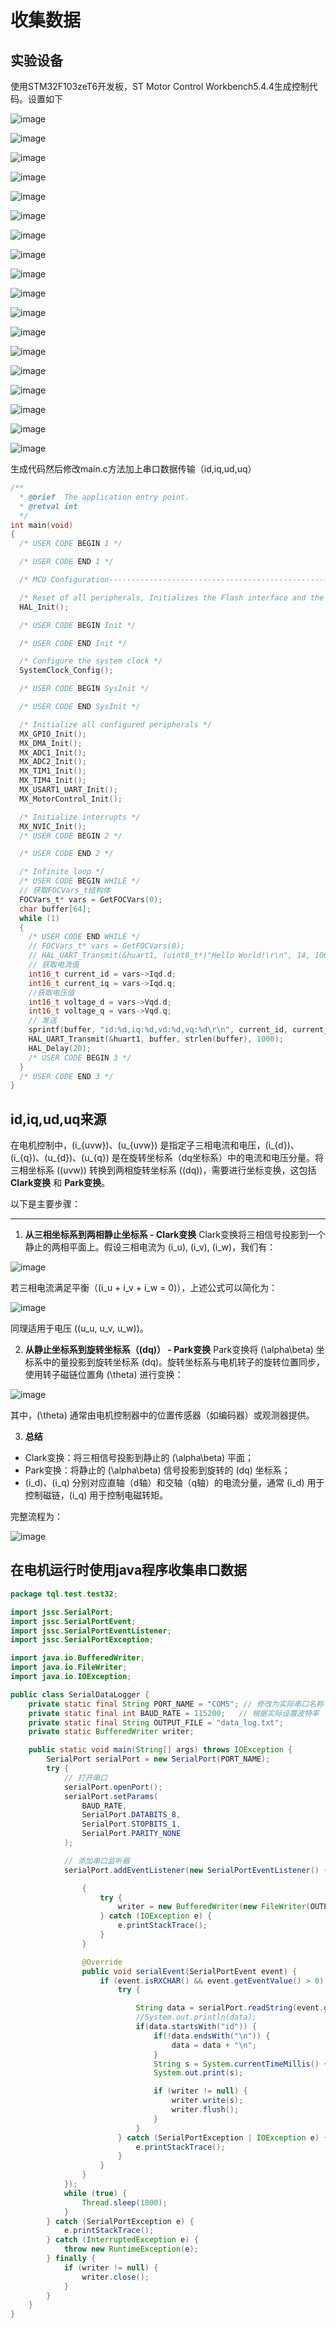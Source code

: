 # 收集数据

## 实验设备
使用STM32F103zeT6开发板，ST Motor Control Workbench5.4.4生成控制代码。设置如下

![image](https://github.com/user-attachments/assets/08bec522-4143-43ff-b24e-d2ae0bd4d08b)

![image](https://github.com/user-attachments/assets/153a7374-4448-45fd-8eb1-777de85c50ee)

![image](https://github.com/user-attachments/assets/84c8595d-dde3-4558-af81-c78906c7c023)

![image](https://github.com/user-attachments/assets/f16f6fbc-3e02-487f-9d1f-38231389ba34)

![image](https://github.com/user-attachments/assets/3f6a69eb-82d3-4c33-8ad1-91628c09e893)

![image](https://github.com/user-attachments/assets/ae368ec2-7aed-4c2c-af9a-ca8e48e9d180)

![image](https://github.com/user-attachments/assets/40a3bbf2-836e-4b66-b949-dc2e9c304737)

![image](https://github.com/user-attachments/assets/e712c63f-9519-4a45-aab2-ef75543f357f)

![image](https://github.com/user-attachments/assets/542b925e-afb2-42a8-8527-cbb0b3dba326)

![image](https://github.com/user-attachments/assets/8e8eb12b-c2a6-4208-b6d6-a2fffcda944c)

![image](https://github.com/user-attachments/assets/7fe9bf21-ec6b-4e85-9e9b-af93a057b4cc)

![image](https://github.com/user-attachments/assets/514bdded-1136-4ade-a60b-ead7902d3315)

![image](https://github.com/user-attachments/assets/a50f9118-5142-47a6-ba26-f317753814ee)

![image](https://github.com/user-attachments/assets/923f8dd5-3ece-4b8e-87a6-ce8aef01ca02)

![image](https://github.com/user-attachments/assets/62ce0629-28df-415e-b3a8-f3ca15e7eb48)

![image](https://github.com/user-attachments/assets/1163d469-efe9-496b-a339-6b07f149086e)

![image](https://github.com/user-attachments/assets/bcd76320-a1fe-4040-ab3b-4f856445d42d)

![image](https://github.com/user-attachments/assets/7c1ee390-3220-42e1-aa50-38ecda73dd55)

生成代码然后修改main.c方法加上串口数据传输（id,iq,ud,uq）

```c
/**
  * @brief  The application entry point.
  * @retval int
  */
int main(void)
{
  /* USER CODE BEGIN 1 */

  /* USER CODE END 1 */

  /* MCU Configuration--------------------------------------------------------*/

  /* Reset of all peripherals, Initializes the Flash interface and the Systick. */
  HAL_Init();

  /* USER CODE BEGIN Init */

  /* USER CODE END Init */

  /* Configure the system clock */
  SystemClock_Config();

  /* USER CODE BEGIN SysInit */

  /* USER CODE END SysInit */

  /* Initialize all configured peripherals */
  MX_GPIO_Init();
  MX_DMA_Init();
  MX_ADC1_Init();
  MX_ADC2_Init();
  MX_TIM1_Init();
  MX_TIM4_Init();
  MX_USART1_UART_Init();
  MX_MotorControl_Init();

  /* Initialize interrupts */
  MX_NVIC_Init();
  /* USER CODE BEGIN 2 */

  /* USER CODE END 2 */

  /* Infinite loop */
  /* USER CODE BEGIN WHILE */
  // 获取FOCVars_t结构体
  FOCVars_t* vars = GetFOCVars(0);
  char buffer[64];
  while (1)
  {
    /* USER CODE END WHILE */
    // FOCVars_t* vars = GetFOCVars(0);
    // HAL_UART_Transmit(&huart1, (uint8_t*)"Hello World!\r\n", 14, 1000); 
    // 获取电流值
    int16_t current_id = vars->Iqd.d;
    int16_t current_iq = vars->Iqd.q;
    //获取电压值
    int16_t voltage_d = vars->Vqd.d;
    int16_t voltage_q = vars->Vqd.q;
    // 发送
    sprintf(buffer, "id:%d,iq:%d,vd:%d,vq:%d\r\n", current_id, current_iq, voltage_d, voltage_q);
    HAL_UART_Transmit(&huart1, buffer, strlen(buffer), 1000); 
    HAL_Delay(20);
    /* USER CODE BEGIN 3 */
  }
  /* USER CODE END 3 */
}

```

## id,iq,ud,uq来源
在电机控制中，\(i_{uvw}\)、\(u_{uvw}\) 是指定子三相电流和电压，\(i_{d}\)、\(i_{q}\)、\(u_{d}\)、\(u_{q}\) 是在旋转坐标系（dq坐标系）中的电流和电压分量。将三相坐标系 (\(uvw\)) 转换到两相旋转坐标系 (\(dq\))，需要进行坐标变换，这包括 **Clark变换** 和 **Park变换**。

以下是主要步骤：

---

1. **从三相坐标系到两相静止坐标系 - Clark变换**
Clark变换将三相信号投影到一个静止的两相平面上。假设三相电流为 \(i_u\), \(i_v\), \(i_w\)，我们有：

![image](https://github.com/user-attachments/assets/2f6e830d-c8ad-49e4-8e78-9b89a562e11e)

若三相电流满足平衡（\(i_u + i_v + i_w = 0\)），上述公式可以简化为：

![image](https://github.com/user-attachments/assets/d98e8954-3d83-4708-ad84-9b6db78f7e88)


同理适用于电压 (\(u_u, u_v, u_w\))。


2. **从静止坐标系到旋转坐标系（\(dq\)） - Park变换**
Park变换将 \(\alpha\beta\) 坐标系中的量投影到旋转坐标系 \(dq\)。旋转坐标系与电机转子的旋转位置同步，使用转子磁链位置角 \(\theta\) 进行变换：


![image](https://github.com/user-attachments/assets/2b7db792-fb77-4dba-9257-699ce3cbef83)


其中，\(\theta\) 通常由电机控制器中的位置传感器（如编码器）或观测器提供。


3. **总结**
- Clark变换：将三相信号投影到静止的 \(\alpha\beta\) 平面；
- Park变换：将静止的 \(\alpha\beta\) 信号投影到旋转的 \(dq\) 坐标系；
- \(i_d\)、\(i_q\) 分别对应直轴（d轴）和交轴（q轴）的电流分量，通常 \(i_d\) 用于控制磁链，\(i_q\) 用于控制电磁转矩。

完整流程为：

![image](https://github.com/user-attachments/assets/7bfcceab-e41b-4f52-94ce-c144ff5139be)

## 在电机运行时使用java程序收集串口数据

```java
package tql.test.test32;

import jssc.SerialPort;
import jssc.SerialPortEvent;
import jssc.SerialPortEventListener;
import jssc.SerialPortException;

import java.io.BufferedWriter;
import java.io.FileWriter;
import java.io.IOException;

public class SerialDataLogger {
    private static final String PORT_NAME = "COM5"; // 修改为实际串口名称
    private static final int BAUD_RATE = 115200;   // 根据实际设置波特率
    private static final String OUTPUT_FILE = "data_log.txt";
    private static BufferedWriter writer;

    public static void main(String[] args) throws IOException {
        SerialPort serialPort = new SerialPort(PORT_NAME);
        try {
            // 打开串口
            serialPort.openPort();
            serialPort.setParams(
                BAUD_RATE,
                SerialPort.DATABITS_8,
                SerialPort.STOPBITS_1,
                SerialPort.PARITY_NONE
            );

            // 添加串口监听器
            serialPort.addEventListener(new SerialPortEventListener() {

                {
                    try {
                        writer = new BufferedWriter(new FileWriter(OUTPUT_FILE, true));
                    } catch (IOException e) {
                        e.printStackTrace();
                    }
                }

                @Override
                public void serialEvent(SerialPortEvent event) {
                    if (event.isRXCHAR() && event.getEventValue() > 0) {
                        try {

                            String data = serialPort.readString(event.getEventValue());
                            //System.out.println(data);
                            if(data.startsWith("id")) {
                                if(!data.endsWith("\n")) {
                                    data = data + "\n";
                                }
                                String s = System.currentTimeMillis() + ",Received:" + data;
                                System.out.print(s);

                                if (writer != null) {
                                    writer.write(s);
                                    writer.flush();
                                }
                            }
                        } catch (SerialPortException | IOException e) {
                            e.printStackTrace();
                        }
                    }
                }
            });
            while (true) {
                Thread.sleep(1000);
            }
        } catch (SerialPortException e) {
            e.printStackTrace();
        } catch (InterruptedException e) {
            throw new RuntimeException(e);
        } finally {
            if (writer != null) {
                writer.close();
            }
        }
    }
}

```



